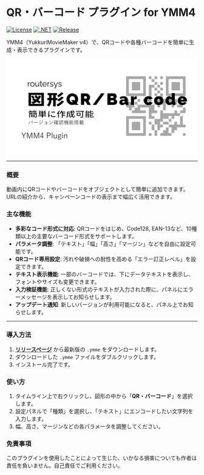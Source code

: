 # QR・バーコード プラグイン for YMM4

[![License](https://img.shields.io/badge/license-MIT-blue.svg)](LICENSE)
[![.NET](https://img.shields.io/badge/.NET-9.0-purple.svg)](#)
[![Release](https://img.shields.io/github/v/release/routersys/YMM4-QBCode.svg)](https://github.com/routersys/YMM4-QBCode/releases)

YMM4（YukkuriMovieMaker v4）で、QRコードや各種バーコードを簡単に生成・表示できるプラグインです。

![image](https://github.com/routersys/YMM4-QBCode/blob/main/QBCode.png)

---

### 概要

動画内にQRコードやバーコードをオブジェクトとして簡単に追加できます。URLの紹介から、キャンペーンコードの表示まで幅広く活用できます。

### 主な機能

- **多彩なコード形式に対応**: QRコードをはじめ、Code128, EAN-13など、10種類以上の主要なバーコード形式をサポートします。
- **パラメータ調整**: 「テキスト」「幅」「高さ」「マージン」などを自由に設定可能です。
- **QRコード専用設定**: 汚れや破損への耐性を高める「エラー訂正レベル」を設定できます。
- **テキスト表示機能**: 一部のバーコードでは、下にデータテキストを表示し、フォントやサイズも変更できます。
- **入力検証機能**: 正しくない形式のテキストが入力された際に、パネルにエラーメッセージを表示してお知らせします。
- **アップデート通知**: 新しいバージョンが利用可能になると、パネル上でお知らせします。

---

### 導入方法

1. **[リリースページ](https://github.com/routersys/YMM4-QBCode/releases)** から最新版の `.ymme` をダウンロードします。
2. ダウンロードした `.ymme` ファイルをダブルクリックします。
3. インストール完了です。

### 使い方

1. タイムライン上で右クリックし、図形の中から「**QR・バーコード**」を選択します。
2. 設定パネルで「種類」を選択し、「テキスト」にエンコードしたい文字列を入力します。
3. 幅、高さ、マージンなどの各パラメータを調整してください。

### 免責事項

このプラグインを使用したことによって生じた、いかなる損害についても作者は責任を負いません。自己責任でご利用ください。
